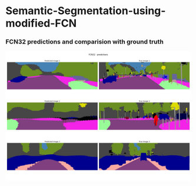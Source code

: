 # Semantic-Segmentation-using-modified-FCN

### FCN32 predictions and comparision with ground truth
![alt text](FCN32_predictions.jpg)
